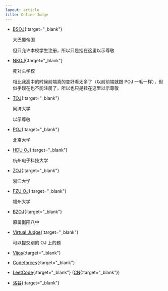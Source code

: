 ```yaml
---
layout: article
title: Online Judge
---
```


- [BSOJ](https://oj.bashu.com.cn/){:target="_blank"}
  
  大巴蜀帝国
  
  但只允许本校学生注册，所以只是挂在这里以示尊敬
  
- [NKOJ](http://oi.nks.edu.cn/){:target="_blank"}
  
  死对头学校

  相比我高中的时候前端真的变好看太多了（以前前端就跟 POJ 一毛一样），但似乎现在也不能注册了，所以也只是挂在这里以示尊敬

- [TOJ](https://acm.tongji.edu.cn/){:target="_blank"}
  
  同济大学

  以示尊敬

- [POJ](http://poj.org/){:target="_blank"}

  北京大学

- [HDU OJ](http://acm.hdu.edu.cn/){:target="_blank"}

  杭州电子科技大学

- [ZOJ](http://acm.zju.edu.cn/onlinejudge/){:target="_blank"}

  浙江大学

- [FZU OJ](http://acm.fzu.edu.cn/){:target="_blank"}

  福州大学

- [BZOJ](https://www.lydsy.com/JudgeOnline/){:target="_blank"}

  原属衡阳八中

- [Virtual Judge](https://vjudge.net/){:target="_blank"}

  可以提交别的 OJ 上的题

- [Vijos](https://vijos.org/){:target="_blank"}

- [Codeforces](https://codeforces.com/){:target="_blank"}

- [LeetCode](https://leetcode.com/problemset/all/){:target="_blank"} ([CN](https://leetcode-cn.com/problemset/all/){:target="_blank"})

- [洛谷](https://www.luogu.org/){:target="_blank"}

